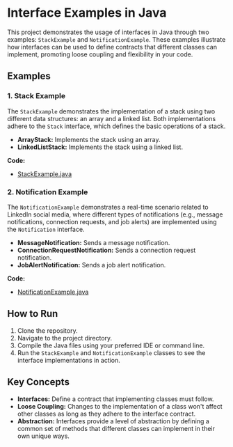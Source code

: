 # Interface Examples in Java

This project demonstrates the usage of interfaces in Java through two examples: `StackExample` and `NotificationExample`. These examples illustrate how interfaces can be used to define contracts that different classes can implement, promoting loose coupling and flexibility in your code.

## Examples

### 1. Stack Example

The `StackExample` demonstrates the implementation of a stack using two different data structures: an array and a linked list. Both implementations adhere to the `Stack` interface, which defines the basic operations of a stack.

- **ArrayStack:** Implements the stack using an array.
- **LinkedListStack:** Implements the stack using a linked list.

**Code:**
- [StackExample.java](../../java/src/awesome/lld/fundamentals/oop/interfaces/stack/StackExample.java)

### 2. Notification Example

The `NotificationExample` demonstrates a real-time scenario related to LinkedIn social media, where different types of notifications (e.g., message notifications, connection requests, and job alerts) are implemented using the `Notification` interface.

- **MessageNotification:** Sends a message notification.
- **ConnectionRequestNotification:** Sends a connection request notification.
- **JobAlertNotification:** Sends a job alert notification.

**Code:**
- [NotificationExample.java](../../java/src/awesome/lld/fundamentals/oop/interfaces/linkedin/NotificationExample.java)

## How to Run

1. Clone the repository.
2. Navigate to the project directory.
3. Compile the Java files using your preferred IDE or command line.
4. Run the `StackExample` and `NotificationExample` classes to see the interface implementations in action.

## Key Concepts

- **Interfaces:** Define a contract that implementing classes must follow.
- **Loose Coupling:** Changes to the implementation of a class won't affect other classes as long as they adhere to the interface contract.
- **Abstraction:** Interfaces provide a level of abstraction by defining a common set of methods that different classes can implement in their own unique ways.